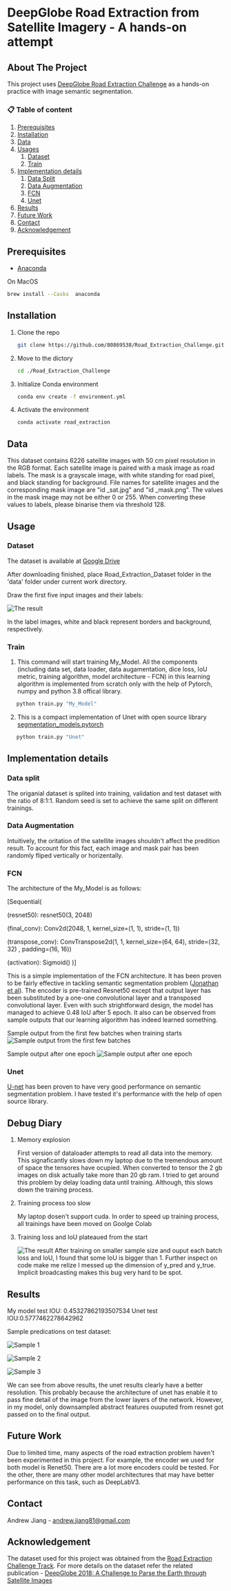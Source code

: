 # DeepGlobe Road Extraction from Satellite Imagery - A hands-on attempt

<!-- ABOUT THE PROJECT -->
## About The Project

This project uses [DeepGlobe Road Extraction Challenge](https://competitions.codalab.org/competitions/18467#participate-get_starting_kit) as a hands-on practice with image semantic segmentation. 

### 📋 Table of content
   1. [Prerequisites](#start)
   2. [Installation](#install)
   3. [Data](#data)
   4. [Usages](#usages)
      1. [Dataset](#dataset)
      2. [Train](#train)
   5. [Implementation details](#imp)
      1. [Data Split](#ds)
      2. [Data Augmentation](#da)
      3. [FCN](#fcn)
      4. [Unet](#unet)
   6. [Results](#r)
   7. [Future Work](#fw)
   7. [Contact](#contact)
   9. [Acknowledgement](#ack)

## Prerequisites  <a name="start"></a>

* [Anaconda](https://www.anaconda.com/products/individual)

On MacOS
  ```sh
  brew install --Casks  anaconda
  ```

## Installation <a name="install"></a>

1. Clone the repo
   ```sh
   git clone https://github.com/80869538/Road_Extraction_Challenge.git
   ```

2. Move to the dictory
   ```sh
   cd ./Road_Extraction_Challenge
   ```
3. Initialize Conda environment
   ```sh
   conda env create -f environment.yml
   ```
4. Activate the environment
   ```sh
   conda activate road_extraction
   ```    
## Data <a name="data"></a>

This dataset contains 6226 satellite images with 50 cm pixel resolution in the RGB format. Each satellite image is paired with a mask image as road labels. The mask is a grayscale image, with white standing for road pixel, and black standing for background. File names for satellite images and the corresponding mask image are "id _sat.jpg" and "id _mask.png". The values in the mask image may not be either 0 or 255. When converting these values to labels, please binarise them via threshold 128.


## Usage <a name="usages"></a>


### Dataset <a name="dataset"></a>

The dataset is available at [Google Drive](https://drive.google.com/file/d/1tB8Jo_wfbz796aTQP8fGnMdTWmujKsqd/view?usp=sharing)

After downloading finished, place Road_Extraction_Dataset folder in the 'data' folder under current work directory.

Draw the first five input images and their labels:

![The result](assets/images/Sample_Train_Pairs.png)

In the label images, white and black represent borders and background, respectively. 

### Train <a name="train"></a>
   1. This command will start training My_Model. All the components (including data set, data loader, data augamentation, dice loss, IoU metric, training algorithm, model architecture - FCN) in this learning algorithm is implemented from scratch only with the help of Pytorch, numpy and python 3.8 offical library.
   ```sh
      python train.py "My_Model"
   ``` 

   2. This is a compact implementation of Unet with open source library [segmentation_models.pytorch](https://github.com/qubvel/segmentation_models.pytorch)

   ```sh
      python train.py "Unet"
   ```
## Implementation details<a name="imp"></a>

### Data split <a name="ds"></a>
The origanial dataset is splited into training, validation and test dataset with the ratio of 8:1:1. Random seed is set to achieve the same split on different trainings.

### Data Augmentation <a name="da"></a>
Intuitively, the oritation of the satellite images shouldn't affect the predition result. To account for this fact, each image and mask pair has been randomly fliped vertically or horizentally.

### FCN <a name="fcn"></a>
The architecture of the My_Model is as follows:

[Sequential(

  (resnet50): resnet50(3, 2048)

  (final_conv): Conv2d(2048, 1, kernel_size=(1, 1), stride=(1, 1))

  (transpose_conv): ConvTranspose2d(1, 1, kernel_size=(64, 64), stride=(32, 32)
  , padding=(16, 16))

  (activation): Sigmoid()
)]

This is a simple implementation of the FCN architecture. It has been proven to be fairly effective in tackling semantic segmentation problem ([Jonathan et al](https://openaccess.thecvf.com/content_cvpr_2015/papers/Long_Fully_Convolutional_Networks_2015_CVPR_paper.pdf)). The encoder is pre-trained Resnet50 except that output layer has been substituted by a one-one convolutional layer and a transposed convolutional layer. Even with such strightforward design, the model has managed to achieve 0.48 IoU after 5 epoch. It also can be observed from sample outputs that our learning algorithm has indeed learned something.

Sample output from the first few batches when training starts
![Sample output from the first few batches](assets/images/Before_Training.png)

Sample output after one epoch
![Sample output after one epoch](assets/images/After_One_Epoch.png)

### Unet <a name="unet"></a>
[U-net](https://arxiv.org/pdf/1505.04597.pdf) has been proven to have very good performance on semantic segmentation problem. I have tested it's performance with the help of open source library. 


## Debug Diary <a name="contact"></a>
   1. Memory explosion 

      First version of dataloader attempts to read all data into the memory. This signaficantly slows down my laptop due to the tremendous amount of space the tensores have ocupied. When converted to tensor the 2 gb images on disk actually take more than 20 gb ram. I tried to get around this problem by delay loading data until training. Although, this slows down the training process.
   
   2. Training process too slow

      My laptop dosen't support cuda. In order to speed up training process, all trainings have been moved on Goolge Colab

   3. Training loss and IoU plateaued from the start

      ![The result](assets/images/Loss.png)
      After training on smaller sample size and ouput each batch loss and IoU, I found that some IoU is bigger than 1. Further inspect on code make me relize I messed up the dimension of y_pred and y_true. Implicit broadcasting makes this bug very hard to be spot.
   

## Results <a name="r"></a>

My model test IOU: 0.45327862193507534
Unet test IOU:0.5777462278642962

Sample predications on test dataset:

![Sample 1](assets/images/Sample_1.png)

![Sample 2](assets/images/Sample_2.png)

![Sample 3](assets/images/Sample_3.png)

We can see from above results, the unet results clearly have a better resolution. This probably because the architecture of unet has enable it to pass fine detail of the image from the lower layers of the network. However, in my model, only downsampled abstract features ouuputed from resnet got passed on to the final output.

## Future Work <a name="fw"></a>

Due to limited time, many aspects of the road extraction problem haven't been experimented in this project. For example, the encoder we used for both model is Renet50. There are a lot more encoders could be tested. For the other, there are many other model architectures that may have better performance on this task, such as DeepLabV3. 


## Contact <a name="contact"></a>
Andrew Jiang - andrew.jiang81@gmail.com


## Acknowledgement <a name="ack"></a>

The dataset used for this project was obtained from the [Road Extraction Challenge Track](https://competitions.codalab.org/competitions/18467#participate-get_starting_kit).  For more details on the dataset refer the related publication - [DeepGlobe 2018: A Challenge to Parse the Earth through Satellite Images](https://arxiv.org/abs/1805.06561)

